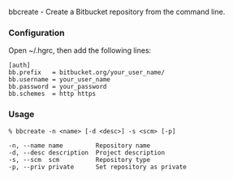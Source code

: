bbcreate - Create a Bitbucket repository from the command line.

### Configuration

Open ~/.hgrc, then add the following lines:

    [auth]
    bb.prefix   = bitbucket.org/your_user_name/
    bb.username = your_user_name
    bb.password = your_password
    bb.schemes  = http https

### Usage

    % bbcreate -n <name> [-d <desc>] -s <scm> [-p]
    
    -n, --name name         Repository name
    -d, --desc description  Project description
    -s, --scm  scm          Repository type
    -p, --priv private      Set repository as private
